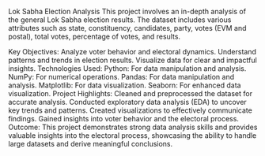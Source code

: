 Lok Sabha Election Analysis
This project involves an in-depth analysis of the general Lok Sabha election results. The dataset includes various attributes such as state, constituency, candidates, party, votes (EVM and postal), total votes, percentage of votes, and results.

Key Objectives:
Analyze voter behavior and electoral dynamics.
Understand patterns and trends in election results.
Visualize data for clear and impactful insights.
Technologies Used:
Python: For data manipulation and analysis.
NumPy: For numerical operations.
Pandas: For data manipulation and analysis.
Matplotlib: For data visualization.
Seaborn: For enhanced data visualization.
Project Highlights:
Cleaned and preprocessed the dataset for accurate analysis.
Conducted exploratory data analysis (EDA) to uncover key trends and patterns.
Created visualizations to effectively communicate findings.
Gained insights into voter behavior and the electoral process.
Outcome:
This project demonstrates strong data analysis skills and provides valuable insights into the electoral process, showcasing the ability to handle large datasets and derive meaningful conclusions.
